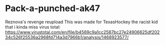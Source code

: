 # Pack-a-punched-ak47
Reznova's revenge reupload
This was made for TexasHockey the racist kid that i kinda miss
virus total: https://www.virustotal.com/en/file/b4569c9a1cc2587bc27e24906625df20234c526f25536a2968fd714a3d7966b1/analysis/1468923577/
